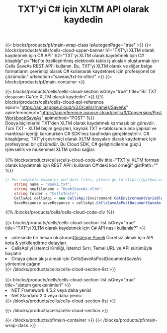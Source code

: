﻿---
title:  TXT'yi C# için XLTM API olarak kaydedin
description:  Microsoft Excel ve OpenOffice Hesaplama için Bulut API'leri ve SDK'lar Elektronik tabloyu diğer biçim dosyasına dönüştürün.
url: /tr/net/saveas/txt-to-xltm/
---
{{< blocks/products/pf/main-wrap-class isAutogenPage="true" >}}
{{< blocks/products/cells/cells-cloud-upper-banner h1="TXT\'yi XLTM olarak kaydetmek için C# API" h2="TXT\'yi XLTM olarak kaydetmek için C# kitaplığı" p="Net\'te özelleştirilmiş elektronik tablo iş akışları oluşturmak için Cells SaveAs REST API\'i kullanın. Bu, TXT\'yi XLTM olarak ve diğer belge formatlarını çevrimiçi olarak C# kullanarak kaydetmek için profesyonel bir çözümdür." urlsection="saveas/txt-to-xltm/" >}}
{{< blocks/products/pf/main-container >}}

{{< blocks/products/cells/cells-cloud-section isGrey="true" title="Bir TXT dosyasını C#\'de XLTM olarak kaydedin" >}}
{{% blocks/products/cells/cells-cloud-api-reference apiurl="https://api.aspose.cloud/v3.0/cells/{name}/SaveAs" apireferenceurl="https://apireference.aspose.cloud/cells/#/Conversion/PostWorkbookSaveAs" apimethod="POST" %}}
<br/>
Dosya biçimlerini TXT'den XLTM olarak kaydetmek karmaşık bir görevdir. Tüm TXT - XLTM biçim geçişleri, kaynak TXT e-tablosunun ana yapısal ve mantıksal içeriği korunurken C# SDK'mız tarafından gerçekleştirilir. C# kitaplığımız, TXT'yi çevrimiçi olarak XLTM dosyaları olarak kaydetmek için profesyonel bir çözümdür. Bu Cloud SDK, C# geliştiricilerine güçlü işlevsellik ve mükemmel XLTM çıktısı sağlar.
<br/>
<br/>
{{% blocks/products/cells/cells-cloud-code-div title="TXT\'yi XLTM formatı olarak kaydetmek için REST API\'i kullanan C#\'deki kod örneği" gistPath="" %}}
  
```cs
// For complete examples and data files, please go to https://github.com/aspose-cells-cloud/aspose-cells-cloud-dotnet/
    string name = "Book1.txt";
    string newfilename = "Book1SaveAs.xltm";
    string folder = "CellsTests";
    CellsApi cellsApi = new CellsApi(Environment.GetEnvironmentVariable("ProductClientId"), Environment.GetEnvironmentVariable("ProductClientSecret"));
    SaveResponse saveResponse = cellsApi.CellsSaveAsPostDocumentSaveAs(name, null, newfilename, null,null,folder);
```
  
{{% /blocks/products/cells/cells-cloud-code-div %}}
<br/>
<br/>
{{< blocks/products/cells/cells-cloud-section-list isGrey="true" title="TXT\'yi XLTM olarak kaydetmek için C# API nasıl kullanılır?" >}}
<li> adresinde bir hesap oluşturun<a href="https://dashboard.aspose.cloud/">Gösterge Paneli</a> Ücretsiz almak için API kota & yetkilendirme detayları</li>
<li>CellsApi'yi İstemci Kimliği, İstemci Sırrı, Temel URL ve API sürümüyle başlatın</li>
<li>Ortaya çıkan akışı almak için CellsSaveAsPostDocumentSaveAs yöntemini çağırın</li>
{{< /blocks/products/cells/cells-cloud-section-list >}}
<br/>
<br/>
{{< blocks/products/cells/cells-cloud-section-list isGrey="true" title="sistem gereksinimleri" >}}
<li>NET Framework 4.5.2 veya daha yenisi</li>
<li>Net Standard 2.0 veya daha yenisi</li>
{{< /blocks/products/cells/cells-cloud-section-list >}}

{{< /blocks/products/cells/cells-cloud-section >}}

{{< /blocks/products/pf/main-container >}}
{{< /blocks/products/pf/main-wrap-class >}}
